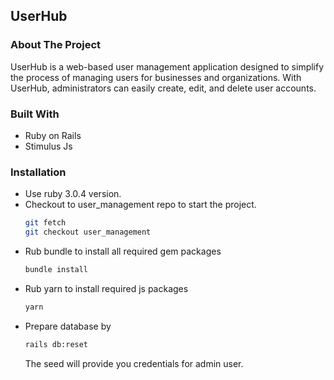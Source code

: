 ## UserHub

### About The Project

UserHub is a web-based user management application designed to simplify the process of managing users for businesses and organizations. With UserHub, administrators can easily create, edit, and delete user accounts.

### Built With

* Ruby on Rails
* Stimulus Js

### Installation

* Use ruby 3.0.4 version.
* Checkout to user_management repo to start the project.
  ```sh
  git fetch
  git checkout user_management
  ```
* Rub bundle to install all required gem packages
  ```sh
  bundle install
  ```
* Rub yarn to install required js packages
  ```sh
  yarn
  ```
* Prepare database by
  ```sh
  rails db:reset
  ```
  The seed will provide you credentials for admin user.
